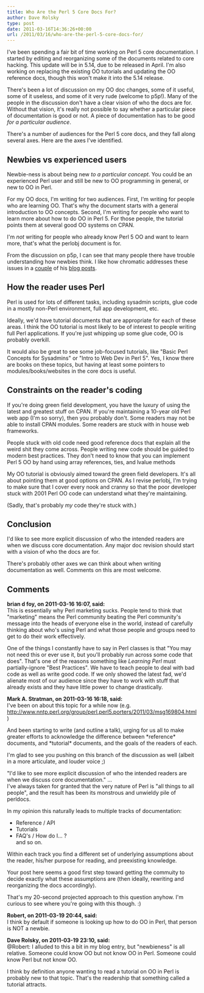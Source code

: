 ```yaml
---
title: Who Are the Perl 5 Core Docs For?
author: Dave Rolsky
type: post
date: 2011-03-16T14:36:26+00:00
url: /2011/03/16/who-are-the-perl-5-core-docs-for/
---
```

I've been spending a fair bit of time working on Perl 5 core documentation. I started by editing and reorganizing some of the documents related to core hacking. This update will be in 5.14, due to be released in April. I'm also working on replacing the existing OO tutorials and updating the OO reference docs, though this won't make it into the 5.14 release.

There's been a lot of discussion on my OO doc changes, some of it useful, some of it useless, and some of it very rude (welcome to p5p!). Many of the people in the discussion don't have a clear vision of who the docs are for. Without that vision, it's really not possible to say whether a particular piece of documentation is good or not. A piece of documentation has to be good _for a particular audience_.

There's a number of audiences for the Perl 5 core docs, and they fall along several axes. Here are the axes I've identified.

## Newbies vs experienced users

Newbie-ness is about being new _to a particular concept_. You could be an experienced Perl user and still be new to OO programming in general, or new to OO in Perl.

For my OO docs, I'm writing for two audiences. First, I'm writing for people who are learning OO. That's why the document starts with a general introduction to OO concepts. Second, I'm writing for people who want to learn more about how to do OO in Perl 5. For those people, the tutorial points them at several good OO systems on CPAN.

I'm _not_ writing for people who already know Perl 5 OO and want to learn more, that's what the perlobj document is for.

From the discussion on p5p, I can see that many people there have trouble understanding how newbies think. I like how chromatic addresses these issues in a [couple][1] of his [blog posts][2].

## How the reader uses Perl

Perl is used for lots of different tasks, including sysadmin scripts, glue code in a mostly non-Perl environment, full app development, etc.

Ideally, we'd have tutorial documents that are appropriate for each of these areas. I think the OO tutorial is most likely to be of interest to people writing full Perl applications. If you're just whipping up some glue code, OO is probably overkill.

It would also be great to see some job-focused tutorials, like "Basic Perl Concepts for Sysadmins" or "Intro to Web Dev in Perl 5". Yes, I know there are books on these topics, but having at least some pointers to modules/books/websites in the core docs is useful.

## Constraints on the reader's coding

If you're doing green field development, you have the luxury of using the latest and greatest stuff on CPAN. If you're maintaining a 10-year old Perl web app (I'm so sorry), then you probably don't. Some readers may not be able to install CPAN modules. Some readers are stuck with in house web frameworks.

People stuck with old code need good reference docs that explain all the weird shit they come across. People writing new code should be guided to modern best practices. They don't need to know that you can implement Perl 5 OO by hand using array references, ties, and lvalue methods

My OO tutorial is obviously aimed toward the green field developers. It's all about pointing them at good options on CPAN. As I revise perlobj, I'm trying to make sure that I cover every nook and cranny so that the poor developer stuck with 2001 Perl OO code can understand what they're maintaining.

(Sadly, that's probably _my_ code they're stuck with.)

## Conclusion

I'd like to see more explicit discussion of who the intended readers are when we discuss core documentation. Any major doc revision should start with a vision of who the docs are for.

There's probably other axes we can think about when writing documentation as well. Comments on this are most welcome.

 [1]: http://www.modernperlbooks.com/mt/2011/03/on-the-hostility-of-user-documentation.html
 [2]: http://www.modernperlbooks.com/mt/2011/03/why-modern-perl-teaches-oo-with-moose.html

## Comments

**brian d foy, on 2011-03-16 16:07, said:**  
This is essentially why Perl marketing sucks. People tend to think that "marketing" means the Perl community beating the Perl community's message into the heads of everyone else in the world, instead of carefully thinking about who's using Perl and what those people and groups need to get to do their work effectively.

One of the things I constantly have to say in Perl classes is that "You may not need this or ever use it, but you'll probably run across some code that does". That's one of the reasons something like _Learning Perl_ must partially-ignore "Best Practices". We have to teach people to deal with bad code as well as write good code. If we only showed the latest fad, we'd alienate most of our audience since they have to work with stuff that already exists and they have little power to change drastically.

**Mark A. Stratman, on 2011-03-16 16:18, said:**  
I've been on about this topic for a while now (e.g. <a href="http://www.nntp.perl.org/group/perl.perl5.porters/2011/03/msg169804.html" rel="nofollow ugc">http://www.nntp.perl.org/group/perl.perl5.porters/2011/03/msg169804.html</a> )

And been starting to write (and outline a talk), urging for us all to make greater efforts to acknowledge the difference between \*reference\* documents, and \*tutorial\* documents, and the goals of the readers of each.

I'm glad to see you pushing on this branch of the discussion as well (albeit in a more articulate, and louder voice ;)

"I'd like to see more explicit discussion of who the intended readers are when we discuss core documentation." ...  
I've always taken for granted that the very nature of Perl is "all things to all people", and the result has been its monstrous and unwieldy pile of perldocs.

In my opinion this naturally leads to multiple tracks of documentation:  
* Reference / API  
* Tutorials  
* FAQ's / How do I... ?  
and so on.

Within each track you find a different set of underlying assumptions about the reader, his/her purpose for reading, and preexisting knowledge.

Your post here seems a good first step toward getting the commuity to decide exactly what these assumptions are (then ideally, rewriting and reorganizing the docs accordingly).

That's my 20-second projected approach to this question anyhow. I'm curious to see where you're going with this though. :)

**Robert, on 2011-03-19 20:44, said:**  
I think by default if someone is looking up how to do OO in Perl, that person is NOT a newbie.

**Dave Rolsky, on 2011-03-19 23:10, said:**  
@Robert: I alluded to this a bit in my blog entry, but "newbieness" is all relative. Someone could know OO but not know OO in Perl. Someone could know Perl but not know OO.

I think by definition anyone wanting to read a tutorial on OO in Perl is probably new to that topic. That's the readership that something called a tutorial attracts.